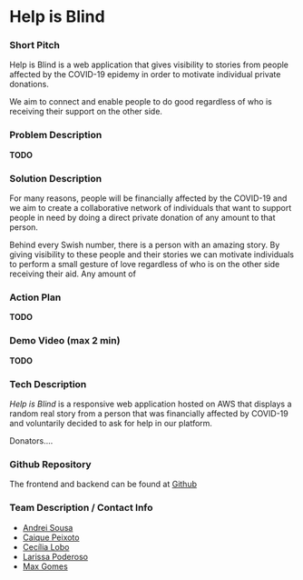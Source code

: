 # Help is Blind

### Short Pitch
Help is Blind is a web application that gives visibility to stories from people affected by the COVID-19 epidemy in order to motivate individual private donations.

We aim to connect and enable people to do good regardless of who is receiving their support on the other side.

### Problem Description

**TODO**

### Solution Description 
For many reasons, people will be financially affected by the COVID-19 and we aim to create a collaborative network of individuals that want to support people in need by doing a direct private donation of any amount to that person.

Behind every Swish number, there is a person with an amazing story. By giving visibility to these people and their stories we can motivate individuals to perform a small gesture of love regardless of who is on the other side receiving their aid. Any amount of 

### Action Plan 

**TODO**

### Demo Video (max 2 min) 

**TODO**

### Tech Description
*Help is Blind* is a responsive web application hosted on AWS that displays a random real story from a person that was financially affected by COVID-19 and voluntarily decided to ask for help in our platform.

Donators....

### Github Repository
The frontend and backend can be found at [Github](https://github.com/helpisblind)

### Team Description / Contact Info
- [Andrei Sousa](sousaandrei@gmail.com)
- [Caique Peixoto](caiquepeixoto1@gmail.com)
- [Cecília Lobo](cecilialobo92@gmail.com)
- [Larissa Poderoso](l.menegaldi@gmail.com)
- [Max Gomes](maxgomes92@live.com)